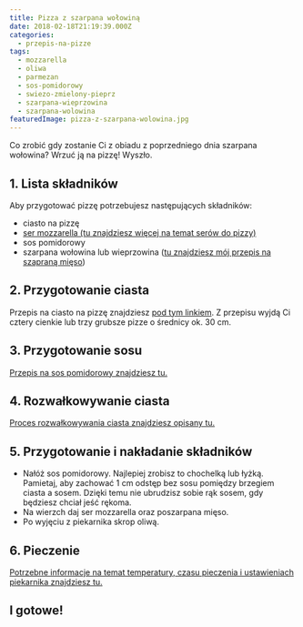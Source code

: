 ```yaml
---
title: Pizza z szarpana wołowiną
date: 2018-02-18T21:19:39.000Z
categories: 
  - przepis-na-pizze
tags: 
  - mozzarella
  - oliwa
  - parmezan
  - sos-pomidorowy
  - swiezo-zmielony-pieprz
  - szarpana-wieprzowina
  - szarpana-wolowina
featuredImage: pizza-z-szarpana-wolowina.jpg
---
```


Co zrobić gdy zostanie Ci z obiadu z poprzedniego dnia szarpana wołowina? Wrzuć ją na pizzę! Wyszło.

## 1\. Lista składników

Aby przygotować pizzę potrzebujesz następujących składników:

- ciasto na pizzę
- <a title="Ser do pizzy" href="/jaki-ser-wybrac-do-pizzy/">ser mozzarella (tu znajdziesz więcej na temat serów do pizzy)</a>
- sos pomidorowy
- szarpana wołowina lub wieprzowina (<a href="/pizza-szarpana-wieprzowina-czyli-pulled-pork-pizza/">tu znajdziesz mój przepis na szapraną mięso</a>)

## 2\. Przygotowanie ciasta

Przepis na ciasto na pizzę znajdziesz <a title="Przepis na ciasto podstawowe" href="/przepis-na-ciasto-na-pizze/">pod tym linkiem</a>. Z przepisu wyjdą Ci cztery cienkie lub trzy grubsze pizze o średnicy ok. 30 cm.

## 3\. Przygotowanie sosu

<a title="Przepis na sos pomidorowy" href="/sos-pomidorowy/">Przepis na sos pomidorowy znajdziesz tu.</a>

## 4\. Rozwałkowywanie ciasta

<a title="Rozwałkowywanie ciasta" href="/jak-walkowac-ciasto-pizzy/">Proces rozwałkowywania ciasta znajdziesz opisany tu.</a>

## 5\. Przygotowanie i nakładanie składników

- Nałóż sos pomidorowy. Najlepiej zrobisz to chochelką lub łyżką. Pamietaj, aby zachować 1 cm odstęp bez sosu pomiędzy brzegiem ciasta a sosem. Dzięki temu nie ubrudzisz sobie rąk sosem, gdy będziesz chciał jeść rękoma.
- Na wierzch daj ser mozzarella oraz poszarpana mięso.
- Po wyjęciu z piekarnika skrop oliwą.

## 6\. Pieczenie

<a title="Jak ustawić piekarnik do pieczenia pizzy" href="/jak-ustawic-piekarnik-pieczenia-pizzy/">Potrzebne informacje na temat temperatury, czasu pieczenia i ustawieniach piekarnika znajdziesz tu.</a>

## I gotowe!
